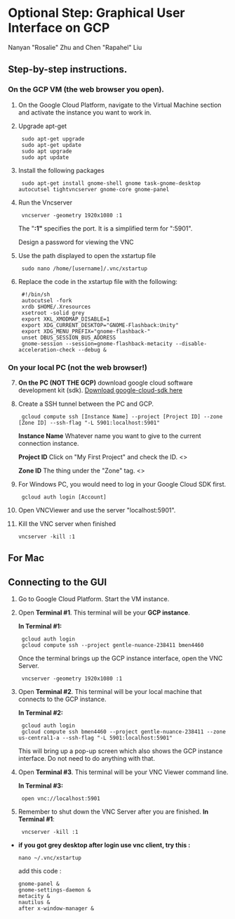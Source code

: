 # Optional Step: Graphical User Interface on GCP
Nanyan "Rosalie" Zhu and Chen "Rapahel" Liu

## Step-by-step instructions.
### On the GCP VM (the web browser you open).
1. On the Google Cloud Platform, navigate to the Virtual Machine section and activate the instance you want to work in.
2. Upgrade apt-get

        sudo apt-get upgrade
        sudo apt-get update
        sudo apt upgrade
        sudo apt update

3. Install the following packages

        sudo apt-get install gnome-shell gnome task-gnome-desktop autocutsel tightvncserver gnome-core gnome-panel
        

4. Run the Vncserver

        vncserver -geometry 1920x1080 :1

    The "**:1"** specifies the port. It is a simplified term for ":5901".

    Design a password for viewing the VNC
    
5. Use the path displayed to open the xstartup file

        sudo nano /home/[username]/.vnc/xstartup

6. Replace the code in the xstartup file with the following:

        #!/bin/sh
        autocutsel -fork
        xrdb $HOME/.Xresources
        xsetroot -solid grey
        export XKL_XMODMAP_DISABLE=1
        export XDG_CURRENT_DESKTOP="GNOME-Flashback:Unity"
        export XDG_MENU_PREFIX="gnome-flashback-"
        unset DBUS_SESSION_BUS_ADDRESS
        gnome-session --session=gnome-flashback-metacity --disable-acceleration-check --debug &

### On your local PC (not the web browser!)
7. **On the PC (NOT THE GCP)** download google cloud software development kit (sdk).
        [Download google-cloud-sdk here](https://cloud.google.com/sdk/docs/downloads-versioned-archives)

8. Create a SSH tunnel between the PC and GCP.

        gcloud compute ssh [Instance Name] --project [Project ID] --zone [Zone ID] --ssh-flag "-L 5901:localhost:5901"

    **Instance Name** Whatever name you want to give to the current connection instance.
    
    **Project ID** Click on "My First Project" and check the ID.
    <>
    
    **Zone ID** The thing under the "Zone" tag.
    <>

9. For Windows PC, you would need to log in your Google Cloud SDK first.

        gcloud auth login [Account]

10. Open VNCViewer and use the server "localhost:5901".
11. Kill the VNC server when finished

        vncserver -kill :1
        
        
## For Mac
## Connecting to the GUI

1. Go to Google Cloud Platform. Start the VM instance.
2. Open **Terminal #1**. This terminal will be your **GCP instance**.

    **In Terminal #1:**

        gcloud auth login
        gcloud compute ssh --project gentle-nuance-238411 bmen4460

    Once the terminal brings up the GCP instance interface, open the VNC Server.

        vncserver -geometry 1920x1080 :1

3. Open **Terminal #2**. This terminal will be your local machine that connects to the GCP instance.

    **In Terminal #2:**

        gcloud auth login
        gcloud compute ssh bmen4460 --project gentle-nuance-238411 --zone us-central1-a --ssh-flag "-L 5901:localhost:5901"

    This will bring up a pop-up screen which also shows the GCP instance interface. Do not need to do anything with that.

4. Open **Terminal #3**. This terminal will be your VNC Viewer command line.

    **In Terminal #3:**

        open vnc://localhost:5901

5. Remember to shut down the VNC Server after you are finished. **In Terminal #1**:

        vncserver -kill :1
        
        
        
        
        
        
- **if you got grey desktop after login use vnc client, try this :**
  ```
  nano ~/.vnc/xstartup
  ```
  add this code :
  ```
  gnome-panel &
  gnome-settings-daemon &
  metacity &
  nautilus &
  after x-window-manager &
  ```
